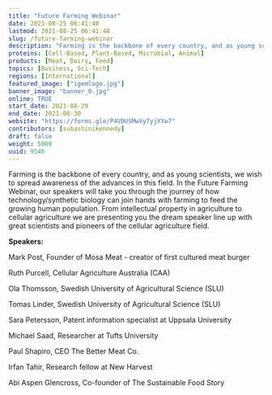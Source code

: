 ```yaml
---
title: "Future Farming Webinar"
date: 2021-08-25 06:41:48
lastmod: 2021-08-25 06:41:48
slug: /future-farming-webinar
description: "Farming is the backbone of every country, and as young scientists, we wish to spread awareness of the advances in this field. In the Future Farming Webinar, our speakers will take you through the journey of how technology/synthetic biology can join hands with farming to feed the growing human population. From intellectual property in agriculture to cellular agriculture we are presenting you the dream speaker line up with great scientists and pioneers of the cellular agriculture field.Speakers:"
proteins: [Cell-Based, Plant-Based, Microbial, Animal]
products: [Meat, Dairy, Feed]
topics: [Business, Sci-Tech]
regions: [International]
featured_image: ["igemlogo.jpg"]
banner_image: "banner_0.jpg"
online: TRUE
start_date: 2021-08-29
end_date: 2021-08-30
website: "https://forms.gle/P4VDUSMwVy7yjXYw7"
contributors: [subashinikennedy]
draft: false
weight: 5000
uuid: 9546
---
```

<p>Farming is the backbone of every country, and as young scientists, we wish to spread awareness of the advances in this field. In the Future Farming Webinar, our speakers will take you through the journey of how technology/synthetic biology can join hands with farming to feed the growing human population. From intellectual property in agriculture to cellular agriculture we are presenting you the dream speaker line up with great scientists and pioneers of the cellular agriculture field.</p>
<p><strong>Speakers:</strong></p>
<p>Mark Post, Founder of Mosa Meat - creator of first cultured meat burger</p>
<p>Ruth Purcell, Cellular Agriculture Australia (CAA)</p>
<p>Ola Thomsson, Swedish University of Agricultural Science (SLU)</p>
<p>Tomas Linder, Swedish University of Agricultural Science (SLU)</p>
<p>Sara Petersson, Patent information specialist at Uppsala University</p>
<p>Michael Saad, Researcher at Tufts University</p>
<p>Paul Shapiro, CEO The Better Meat Co.</p>
<p>Irfan Tahir, Research fellow at New Harvest</p>
<p>Abi Aspen Glencross, Co-founder of The Sustainable Food Story</p>
